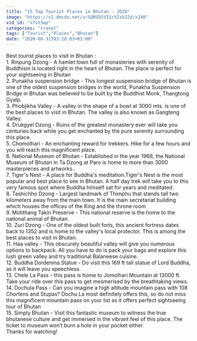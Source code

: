 ```yaml
---
title: "15 Top Tourist Places in Bhutan - 2020"
image: "https://s1.dmcdn.net/v/SQRG91VISrX2zUJ2d/x240"
vid_id: "x7vt3wp"
categories: "travel"
tags: ["Tourist","Places","Bhutan"]
date: "2020-08-31T03:28:03+03:00"
---
```

Best tourist places to visit in Bhutan :   <br>1.   Rinpung Dzong - A hamlet town full of monasteries with serenity of Buddhism is located right in the heart of Bhutan. The place is perfect for your sightseeing in Bhutan  <br>2.  Punakha suspension bridge - This longest suspension bridge of Bhutan is one of the oldest suspension bridges in the world, Punakha Suspension Bridge in Bhutan was believed to be built by the Buddhist Monk, Thangtong Gyalp.  <br>3.  Phobjikha Valley - A valley in the shape of a bowl at 3000 mts. is one of the best places to visit in Bhutan. The valley is also known as Gangteng Valley.  <br>4.  Drukgyel Dzong - Ruins of the greatest monastery ever will take you centuries back while you get enchanted by the pure serenity surrounding this place.  <br>5.  Chomolhari - An enchanting reward for trekkers. Hike for a few hours and you will reach this magnificent place.   <br>6. National Museum of Bhutan - Established in the year 1968, the National Museum of Bhutan in Ta Dzong at Paro is home to more than 3000 masterpieces and artworks..  <br>7.  Tiger's Nest - A place for Buddha's meditation.Tiger's Nest is the most popular and best place to see in Bhutan. A half day trek will take you to this very famous spot where Buddha himself sat for years and meditated.   <br>8.  Tashichho Dzong - Largest landmark of Thimphu that stands tall two kilometers away from the main town. It is the main secretariat building which houses the offices of the King and the throne room  <br>9.  Motithang Takin Preserve - This national reserve is the home to the national animal of Bhutan.  <br>10.  Zuri Dzong - One of the oldest built forts, this ancient fortress dates back to 1352 and is home to the valley's local protector. This is among the best places to visit in Bhutan.  <br>11.  Haa valley -  This obscurely beautiful valley will give you numerous options to backpack. All you have to do is pack your bags and explore this lush green valley and try traditional Balaneese cuisine.  <br>12. Buddha Dordenma Statue - Do visit this 169 ft tall statue of Lord Buddha, as it will leave you speechless.  <br>13.  Chele La Pass - this pass is home to Jomolhari Mountain at 13000 ft. Take your ride over this pass to get mesmerised by the breathtaking views.   <br>14.  Dochula Pass - Can you imagine a high altitude mountain pass with 108 Chortens and Stupas? Dochu La most definitely offers this, so do not miss this magnificent mountain pass on your list as it offers perfect sightseeing tour of Bhutan   <br>15.  Simply Bhutan - Visit this fantastic museum to witness the true bhutanese culture and get immersed in the vibrant feel of this place. The ticket to museum won’t burn a hole in your pocket either.  <br>Thanks for watching!
